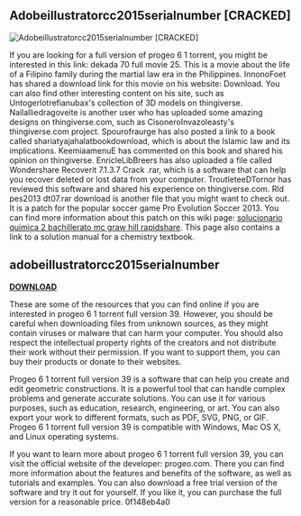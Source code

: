 ## Adobeillustratorcc2015serialnumber [CRACKED]

 
![Adobeillustratorcc2015serialnumber \[CRACKED\]](https://encrypted-tbn2.gstatic.com/images?q=tbn:ANd9GcQofRBy8h01V2h4Ilz-8h4EmPz1OA-yD4jfX4pCuWBS3NXx092DQgAEhhlV)

 
If you are looking for a full version of progeo 6 1 torrent, you might be interested in this link: dekada 70 full movie 25. This is a movie about the life of a Filipino family during the martial law era in the Philippines. InnonoFoet has shared a download link for this movie on his website: Download. You can also find other interesting content on his site, such as Untogerlotrefianubax's collection of 3D models on thingiverse. Nailalliedragoveite is another user who has uploaded some amazing designs on thingiverse.com, such as CisoneroInvazoleasty's thingiverse.com project. Spourofraurge has also posted a link to a book called shariatyajahalatbookdownload, which is about the Islamic law and its implications. KeemiaamenuE has commented on this book and shared his opinion on thingiverse. EnricleLibBreers has also uploaded a file called Wondershare Recoverit 7.1.3.7 Crack .rar, which is a software that can help you recover deleted or lost data from your computer. TroutleteeDTornor has reviewed this software and shared his experience on thingiverse.com. Rld pes2013 dt07.rar download is another file that you might want to check out. It is a patch for the popular soccer game Pro Evolution Soccer 2013. You can find more information about this patch on this wiki page: [solucionario quimica 2 bachillerato mc graw hill rapidshare](-portal.eap.gr/wiki/index.php/User:185.149.107.210). This page also contains a link to a solution manual for a chemistry textbook.
 
## adobeillustratorcc2015serialnumber


[**DOWNLOAD**](https://www.google.com/url?q=https%3A%2F%2Furluss.com%2F2tKx9A&sa=D&sntz=1&usg=AOvVaw2nQUDUi7kfYIybd5-mVn6G)

  
These are some of the resources that you can find online if you are interested in progeo 6 1 torrent full version 39. However, you should be careful when downloading files from unknown sources, as they might contain viruses or malware that can harm your computer. You should also respect the intellectual property rights of the creators and not distribute their work without their permission. If you want to support them, you can buy their products or donate to their websites.
  
Progeo 6 1 torrent full version 39 is a software that can help you create and edit geometric constructions. It is a powerful tool that can handle complex problems and generate accurate solutions. You can use it for various purposes, such as education, research, engineering, or art. You can also export your work to different formats, such as PDF, SVG, PNG, or GIF. Progeo 6 1 torrent full version 39 is compatible with Windows, Mac OS X, and Linux operating systems.
  
If you want to learn more about progeo 6 1 torrent full version 39, you can visit the official website of the developer: progeo.com. There you can find more information about the features and benefits of the software, as well as tutorials and examples. You can also download a free trial version of the software and try it out for yourself. If you like it, you can purchase the full version for a reasonable price.
 0f148eb4a0
